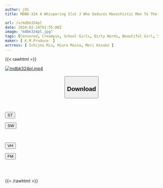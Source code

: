 ```yaml
---
author: j91
title: MDBK-324 A Whispering Slut J Who Seduces Masochistic Men To The Limit In The "classroom", "library", And "night School"? ?

url: /v/mdbk324pl
date: 2024-02-24T01:55:00Z
image: "mdbk324pl.jpg"
tags: [Censored, Creampie, School Girls, Dirty Words, Beautiful Girl, Slender	]
maker: [ K.M.Produce  ]
actress: [ Ichijou Mio, Miura Maina, Mori Hinako ]
---
```



{{< rawhtml >}}

<div class="video" data-videoid="GJmDZ1dKaJh1eBL">
    <a href="javascript:;">
        <img src="/v/mdbk324pl/mdbk324pl.jpg" width="WIDTH" height="HEIGHT" alt="mdbk324pl.mp4" loading="lazy">
    </a>
</div>

<script type="text/javascript" src="https://j91.asia/asset/on-demand-st.js"></script>

<br>
  <link rel="stylesheet" href="https://j91.asia/asset/bs5.css">
  
  <center>
  <button class="btn btn-primary" type="button" data-bs-toggle="collapse" data-bs-target=".multi-collapse" aria-expanded="false" aria-controls="multiCollapseExample1 multiCollapseExample2"><h2>Download</h2></button></center>
</p>
<div class="row">
  <div class="col">
    <div class="collapse multi-collapse" id="multiCollapseExample1">
      <div class="card card-body">
	      	      <br>
<div class="buttons">  
<p><a href="https://streamtape.to/v/GJmDZ1dKaJh1eBL" target="_blank"><button class="btn-hover color-3"><i class="fa fa-download"></i> ST</button></a></p>
<p><a href="https://cdnwish.com/fzs8061dw2xd" target="_blank"><button class="btn-hover color-2"><i class="fa fa-download"></i> SW</button></a></p></div>
    </div>
  </div>
</div>
  <div class="col">
    <div class="collapse multi-collapse" id="multiCollapseExample2">
      <div class="card card-body">
	      <br>
<div class="buttons">
<p><a href="https://vidhidepro.com/f/pgz2b04lv8et"><button class="btn-hover color-9"><i class="fa fa-download"></i> VH</button></a></p>
<p><a href="https://filemoon.sx/d/49rgi4lkec9a"><button class="btn-hover color-8"><i class="fa fa-download"></i> FM</button></a></p></div>
<br><br>
      </div>
    </div>
  </div>
</div>

{{< /rawhtml >}}